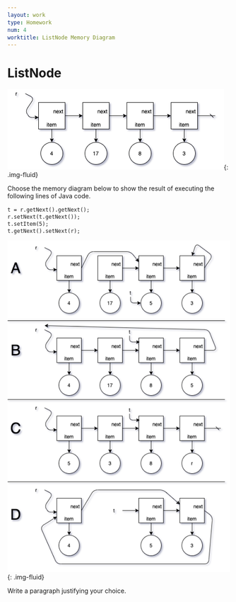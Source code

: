 ```yaml
---
layout: work
type: Homework
num: 4
worktitle: ListNode Memory Diagram
---
```


# ListNode

![ListNode Start](../assets/images/exam1/linkedstart.png){: .img-fluid}

Choose the memory diagram below to show the result of executing the following lines of Java code.

    t = r.getNext().getNext();
    r.setNext(t.getNext());
    t.setItem(5);
    t.getNext().setNext(r);

![ListNode Choices](../assets/images/exam1/linkedoptions.png){: .img-fluid}

Write a paragraph justifying your choice.
